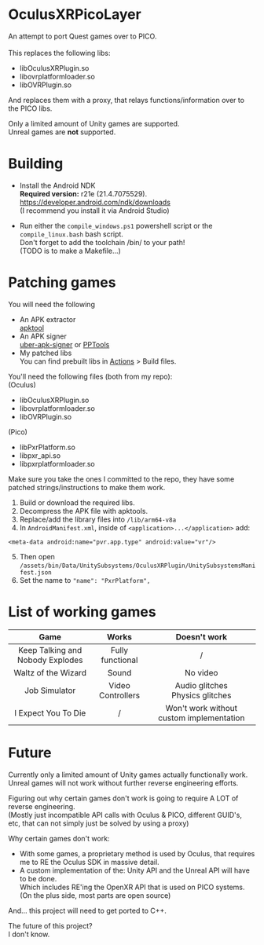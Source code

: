# OculusXRPicoLayer

An attempt to port Quest games over to PICO. <br>
<br>
This replaces the following libs:

- libOculusXRPlugin.so
- libovrplatformloader.so
- libOVRPlugin.so

And replaces them with a proxy, that relays functions/information over to the PICO libs.

Only a limited amount of Unity games are supported. <br>
Unreal games are **not** supported.

# Building

- Install the Android NDK <br>
  <b>Required version:</b> r21e (21.4.7075529).
  <br>https://developer.android.com/ndk/downloads <br>
  (I recommend you install it via Android Studio)

- Run either the `compile_windows.ps1` powershell script or the `compile_linux.bash` bash script. <br>
  Don't forget to add the toolchain /bin/ to your path! <br>
  (TODO is to make a Makefile...)

# Patching games

You will need the following

- An APK extractor <br>
  [apktool](https://apktool.org/docs/install)
- An APK signer <br>
  [uber-apk-signer](https://github.com/patrickfav/uber-apk-signer) or [PPTools](https://github.com/FallenAngel-PP/PP_Stuff_Tool_for_Windows)
- My patched libs <br>
  You can find prebuilt libs in [Actions](https://github.com/thoricelli/OculusXRPicoLayer/actions) > Build files.

You'll need the following files (both from my repo): <br>
(Oculus)

- libOculusXRPlugin.so
- libovrplatformloader.so
- libOVRPlugin.so

(Pico)

- libPxrPlatform.so
- libpxr_api.so
- libpxrplatformloader.so

Make sure you take the ones I committed to the repo, they have some patched strings/instructions to make them work.

1. Build or download the required libs.
2. Decompress the APK file with apktools.
3. Replace/add the library files into `/lib/arm64-v8a`
4. In `AndroidManifest.xml`, inside of `<application>...</application>` add:

```
<meta-data android:name="pvr.app.type" android:value="vr"/>
```

5. Then open `/assets/bin/Data/UnitySubsystems/OculusXRPlugin/UnitySubsystemsManifest.json`
6. Set the name to `"name": "PxrPlatform",`

# List of working games

|               Game               |         Works          |               Doesn't work               |
| :------------------------------: | :--------------------: | :--------------------------------------: |
| Keep Talking and Nobody Explodes |    Fully functional    |                    /                     |
|       Waltz of the Wizard        |         Sound          |                 No video                 |
|          Job Simulator           | Video <br> Controllers |   Audio glitches <br> Physics glitches   |
|       I Expect You To Die        |           /            | Won't work without custom implementation |

# Future

Currently only a limited amount of Unity games actually functionally work.
<br> Unreal games will not work without further reverse engineering efforts.

Figuring out why certain games don't work is going to require A LOT of reverse engineering. <br>
(Mostly just incompatible API calls with Oculus & PICO, different GUID's, etc, that can not simply just be solved by using a proxy)

Why certain games don't work:

- With some games, a proprietary method is used by Oculus, that requires me to RE the Oculus SDK in massive detail.
- A custom implementation of the: Unity API and the Unreal API will have to be done. <br>
  Which includes RE'ing the OpenXR API that is used on PICO systems. <br> (On the plus side, most parts are open source)

And... this project will need to get ported to C++.

The future of this project? <br>
I don't know.
